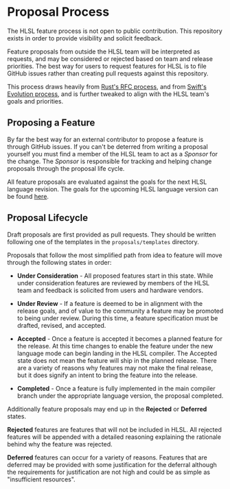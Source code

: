 # Proposal Process

The HLSL feature process is not open to public contribution. This repository
exists in order to provide visibility and solicit feedback.

Feature proposals from outside the HLSL team will be interpreted as requests,
and may be considered or rejected based on team and release priorities. The best
way for users to request features for HLSL is to file GitHub issues rather than
creating pull requests against this repository.

This process draws heavily from
[Rust's RFC process](https://github.com/rust-lang/rfcs), and from
[Swift's Evolution process](https://github.com/apple/swift-evolution/), and is
further tweaked to align with the HLSL team's goals and priorities.

## Proposing a Feature

By far the best way for an external contributor to propose a feature is through
GitHub issues. If you can't be deterred from writing a proposal yourself you
must find a member of the HLSL team to act as a _Sponsor_ for the change. The
_Sponsor_ is responsible for tracking and helping change proposals through the
proposal life cycle.

All feature proposals are evaluated against the goals for the next HLSL language
revision. The goals for the upcoming HLSL language version can be found
[here](HLSL202x.md).

## Proposal Lifecycle

Draft proposals are first provided as pull requests. They should be written
following one of the templates in the `proposals/templates` directory.

Proposals that follow the most simplified path from idea to feature will move
through the following states in order:

* **Under Consideration** - All proposed features start in this state. While
  under consideration features are reviewed by members of the HLSL team and
  feedback is solicited from users and hardware vendors.

* **Under Review** - If a feature is deemed to be in alignment with the release
  goals, and of value to the community a feature may be promoted to being under
  review. During this time, a feature specification must be drafted, revised,
  and accepted.

* **Accepted** - Once a feature is accepted it becomes a planned feature for the
  release. At this time changes to enable the feature under the new language
  mode can begin landing in the HLSL compiler. The Accepted state does not mean
  the feature will ship in the planned release. There are a variety of reasons
  why features may not make the final release, but it does signify an intent to
  bring the feature into the release.

* **Completed** - Once a feature is fully implemented in the main compiler
  branch under the appropriate language version, the proposal completed.

Additionally feature proposals may end up in the **Rejected** or **Deferred**
states.

**Rejected** features are features that will not be included in HLSL. All
rejected features will be appended with a detailed reasoning explaining the
rationale behind why the feature was rejected.

**Deferred** features can occur for a variety of reasons. Features that are
deferred may be provided with some justification for the deferral although the
requirements for justification are not high and could be as simple as
"insufficient resources".
